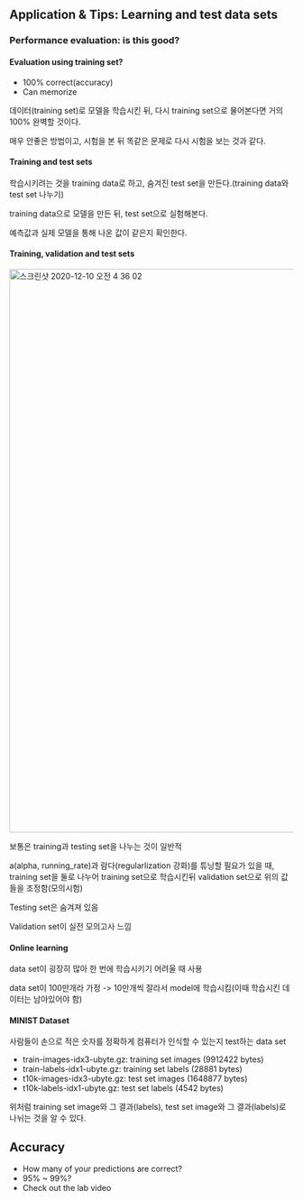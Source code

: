 ## Application & Tips: Learning and test data sets

### Performance evaluation: is this good?

#### Evaluation using training set?

- 100% correct(accuracy)
- Can memorize

데이터(training set)로 모델을 학습시킨 뒤, 다시 training set으로 물어본다면 거의 100% 완벽할 것이다.

매우 안좋은 방법이고, 시험을 본 뒤 똑같은 문제로 다시 시험을 보는 것과 같다.

#### Training and test sets

학습시키려는 것을 training data로 하고, 숨겨진 test set을 만든다.(training data와 test set 나누기)

training data으로 모델을 만든 뒤, test set으로 실험해본다.

예측값과 실제 모델을 통해 나온 값이 같은지 확인한다.

#### Training, validation and test sets

<img width="1000" alt="스크린샷 2020-12-10 오전 4 36 02" src="https://user-images.githubusercontent.com/62995632/101678383-3b104600-3aa1-11eb-8874-c285e59db839.png">

보통은 training과 testing set을 나누는 것이 일반적

a(alpha, running_rate)과 람다(regularlization 강화)를 튜닝할 필요가 있을 때, training set을 둘로 나누어
training set으로 학습시킨뒤 validation set으로 위의 값들을 조정함(모의시험)

Testing set은 숨겨져 있음

Validation set이 실전 모의고사 느낌

#### Online learning

data set이 굉장히 많아 한 번에 학습시키기 어려울 때 사용

data set이 100만개라 가정 -> 10만개씩 잘라서 model에 학습시킴(이때 학습시킨 데이터는 남아있어야 함)

#### MINIST Dataset

사람들이 손으로 적은 숫자를 정확하게 컴퓨터가 인식할 수 있는지 test하는 data set

- train-images-idx3-ubyte.gz: training set images (9912422 bytes)
- train-labels-idx1-ubyte.gz: training set labels (28881 bytes)
- t10k-images-idx3-ubyte.gz: test set images (1648877 bytes)
- t10k-labels-idx1-ubyte.gz: test set labels (4542 bytes)

위처럼 training set image와 그 결과(labels), test set image와 그 결과(labels)로 나뉘는 것을 알 수 있다.

## Accuracy
- How many of your predictions are correct?
- 95% ~ 99%?
- Check out the lab video
